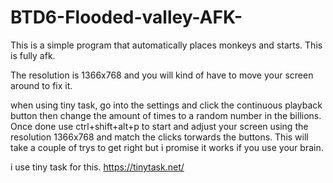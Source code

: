 # BTD6-Flooded-valley-AFK-
This is a simple program that automatically places monkeys and starts. This is fully afk.

The resolution is 1366x768 and you will kind of have to move your screen around to fix it.

when using tiny task, go into the settings and click the continuous playback button then change the amount of times to a random number in the billions. Once done use ctrl+shift+alt+p to start and adjust your screen using the resolution 1366x768 and match the clicks torwards the buttons. This will take a couple of trys to get right but i promise it works if you use your brain.


i use tiny task for this. https://tinytask.net/
